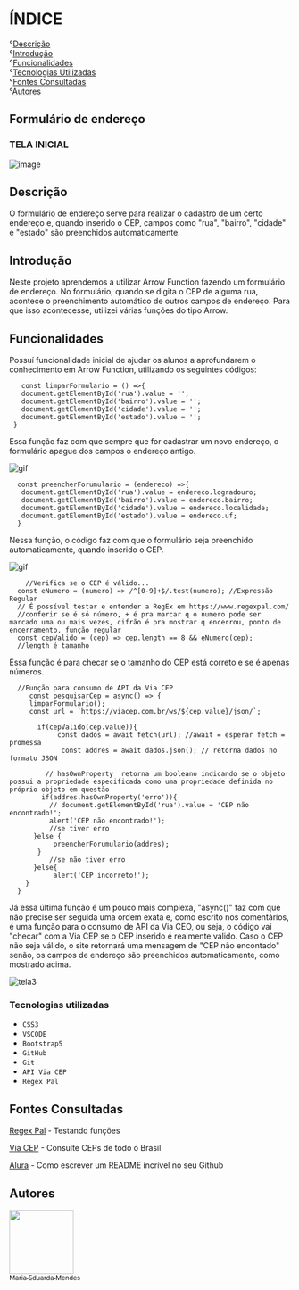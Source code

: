 
# ÍNDICE
 
°[Descrição](#descri%C3%A7%C3%A3o)  
°[Introdução](#introdu%C3%A7%C3%A3o)  
°[Funcionalidades](#funcionalidades)  
°[Tecnologias Utilizadas](#tecnologias-utilizadas)  
°[Fontes Consultadas](#fontes-consultadas)  
°[Autores](#autores)  

## Formulário de endereço

### TELA INICIAL
![image](https://github.com/imdoarda/form-CadEndereco/assets/127868962/6ea28395-d7f9-40ea-9956-5847e98e452a)

## Descrição

O formulário de endereço serve para realizar o cadastro de um certo endereço e, quando inserido o CEP, campos como "rua", "bairro", "cidade" e "estado" são preenchidos automaticamente.

    
## Introdução

 Neste projeto aprendemos a utilizar Arrow Function fazendo um formulário de endereço.  No formulário, quando se digita o CEP de alguma rua, acontece o preenchimento automático de outros campos de endereço. Para que isso acontecesse, utilizei várias funções do tipo Arrow.

## Funcionalidades

Possuí funcionalidade inicial de ajudar os alunos a aprofundarem o conhecimento em Arrow Function, utilizando os seguintes códigos:   


       const limparFormulario = () =>{
       document.getElementById('rua').value = '';
       document.getElementById('bairro').value = '';
       document.getElementById('cidade').value = '';
       document.getElementById('estado').value = '';
     }  

     
  Essa função faz com que sempre que for cadastrar um novo endereço, o formulário apague dos campos o endereço antigo.  

  
  ![gif](https://github.com/imdoarda/form-CadEndereco/assets/127868962/c45aafca-b4dc-459d-8842-2bc466a0ddd3)

  


      const preencherForumulario = (endereco) =>{
       document.getElementById('rua').value = endereco.logradouro;
       document.getElementById('bairro').value = endereco.bairro;
       document.getElementById('cidade').value = endereco.localidade;
       document.getElementById('estado').value = endereco.uf;
      }  

      

   Nessa função, o código faz com que o formulário seja preenchido automaticamente, quando inserido o CEP.  

   
   
   ![gif](https://github.com/imdoarda/form-CadEndereco/assets/127868962/8d3f3110-2fb0-438e-86f6-48d7638c821b)  


   



        //Verifica se o CEP é válido...
      const eNumero = (numero) => /^[0-9]+$/.test(numero); //Expressão Regular
      // É possível testar e entender a RegEx em https://www.regexpal.com/
      //conferir se é só número, + é pra marcar q o numero pode ser marcado uma ou mais vezes, cifrão é pra mostrar q encerrou, ponto de encerramento, função regular
      const cepValido = (cep) => cep.length == 8 && eNumero(cep);
      //length é tamanho


Essa função é para checar se o tamanho do CEP está correto e se é apenas números.



      //Função para consumo de API da Via CEP
         const pesquisarCep = async() => {
         limparFormulario();
         const url = `https://viacep.com.br/ws/${cep.value}/json/`;
    
           if(cepValido(cep.value)){
                const dados = await fetch(url); //await = esperar fetch = promessa
                 const addres = await dados.json(); // retorna dados no formato JSON
        
             // hasOwnProperty  retorna um booleano indicando se o objeto possui a propriedade especificada como uma propriedade definida no próprio objeto em questão
            if(addres.hasOwnProperty('erro')){ 
              // document.getElementById('rua').value = 'CEP não encontrado!';
              alert('CEP não encontrado!');
              //se tiver erro
          }else {
               preencherForumulario(addres);
           }
              //se não tiver erro
          }else{
               alert('CEP incorreto!');
        } 
      }  

      
  Já essa última função é um pouco mais complexa, "async()" faz com que não precise ser seguida uma ordem exata e, como escrito nos comentários, é uma função para o consumo de API da Via CEO, ou seja, o código vai "checar" com a Via CEP se o CEP inserido é realmente válido. Caso o CEP não seja válido, o site retornará uma mensagem de "CEP não encontado" senão, os campos de endereço são preenchidos automaticamente, como mostrado acima.  

  ![tela3](https://github.com/imdoarda/form-CadEndereco/assets/127868962/11f5abe2-c767-46c1-839d-f16ec804c4af)  


### Tecnologias utilizadas


* ``CSS3``
* ``VSCODE``
*  ``Bootstrap5``
*  ``GitHub``
*  ``Git``
* ``API Via CEP``
* ``Regex Pal``

## Fontes Consultadas

[Regex Pal](https://www.regexpal.com/) - Testando funções

[Via CEP]( https://viacep.com.br/) - Consulte CEPs de todo o Brasil

[Alura](https://www.alura.com.br/artigos/escrever-bom-readme) - Como escrever um README incrível no seu Github


## Autores

[<img loading="lazy" src="https://avatars.githubusercontent.com/u/127868962?v=4" width=115><br><sub>Maria Eduarda Mendes</sub>](https://github.com/imdoarda)

